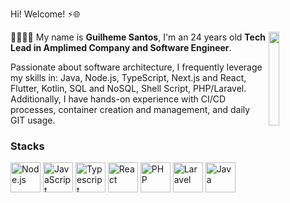  Hi! Welcome! :zap::globe_with_meridians:	

<img align="right" width="18%" height="150" src="https://media4.giphy.com/media/WJbZ59I9YaAbdWCsId/giphy.gif?cid=790b761140ff70d1b1b8535ddd9fcb5ff110591953222e3b&rid=giphy.gif&ct=">

:man_technologist::brazil: My name is **Guilheme Santos**, I'm an 24 years old **Tech Lead in Amplimed Company and Software Engineer**.

Passionate about software architecture, I frequently leverage my skills in: Java, Node.js, TypeScript, Next.js and React, Flutter, Kotlin, SQL and NoSQL, Shell Script, PHP/Laravel. Additionally, I have hands-on experience with CI/CD processes, container creation and management, and daily GIT usage.

### Stacks
<a href="https://nodejs.org/" title="Node.js"><img src="https://github.com/get-icon/geticon/raw/master/icons/nodejs-icon.svg" alt="Node.js" width="48px" height="48px"></a>
<a href="https://developer.mozilla.org/en-US/docs/Web/JavaScript" title="JavaScript"><img src="https://github.com/get-icon/geticon/raw/master/icons/javascript.svg" alt="JavaScript" width="48px" height="48px"></a>
<a href="https://www.typescriptlang.org/" title="Typescript"><img src="https://github.com/get-icon/geticon/raw/master/icons/typescript-icon.svg" alt="Typescript" width="48px" height="48px"></a>
<a href="https://react.dev/" title="React"><img src="https://github.com/get-icon/geticon/blob/master/icons/react.svg" alt="React" width="48px" height="48px"></a>
<a href="https://www.php.net/" title="PHP"><img src="https://github.com/get-icon/geticon/blob/master/icons/php.svg" alt="PHP" width="48px" height="48px"></a>
<a href="https://laravel.com/" title="Laravel"><img src="https://github.com/get-icon/geticon/blob/master/icons/laravel.svg" alt="Laravel" width="48px" height="48px"></a>
<a href="https://www.java.com/" title="Java"><img src="https://github.com/get-icon/geticon/blob/master/icons/java.svg" alt="Java" width="48px" height="48px"></a>
  
